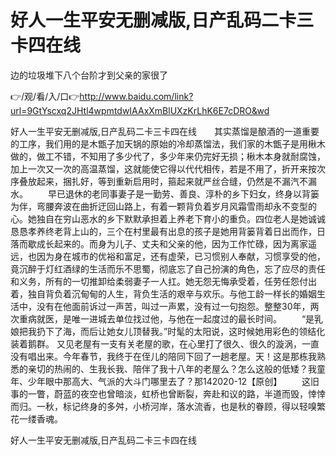 # 好人一生平安无删减版,日产乱码二卡三卡四在线
边的垃圾堆下八个台阶才到父亲的家很了

👉/观/看/入/口👉http://www.baidu.com/link?url=9GtYscxq2JHtl4wpmtdwIAAxXmBlUXzKrLhK6E7cDRO&wd

好人一生平安无删减版,日产乱码二卡三卡四在线　　其实蒸馏是酿酒的一道重要的工序，我们用的是木甑子加天锅的原始的冷却蒸馏法，我们家的木甑子是用楸木做的，做工不错，不知用了多少代了，多少年来仍完好无损；楸木本身就耐腐蚀，加上一次又一次的高温蒸馏，这就能使它得以代代相传，若是不用了，折开来按次序叠放起来，捆扎好，等到重新启用时，箍起来就严丝合缝，仍然是不漏汽不漏水。
　　早已退休的老同事妻子是一勤劳、善良、淳朴的乡下妇女，终身以背篓为伴，弯腰奔波在曲折迂回山路上，有着一颗背负着岁月风霜雪雨却永不变型的心。她独自在穷山恶水的乡下默默承担着上养老下育小的重负。四位老人是她诚诚恳恳孝养终老背上山的，三个在村里最有出息的孩子是她用背篓背着日出而作，日落而歇成长起来的。而身为儿子、丈夫和父亲的他，因为工作忙碌，因为离家遥远，也因为身在城市的优裕和富足，还有虚荣，已习惯别人奉献，习惯享受的他，竟沉醉于灯红酒绿的生活而乐不思蜀，彻底忘了自己扮演的角色，忘了应尽的责任和义务，所有的一切推卸给柔弱妻子一人扛。她无怨无悔承受着，任劳任怨付出着，独自背负着沉甸甸的人生，背负生活的艰辛与欢乐。与他工龄一样长的婚姻生活中，没有在他面前诉过一声苦，叫过一声累，没有过一句抱怨。整整30年，两次重病就医，是唯一进城去单位找过他，与他在一起度过的最长时间。
　　“是乳娘把我扔下了海，而后让她女儿顶替我。”时髦的太阳说，这时候她用彩色的领结化装着鹅群。
又见老屋有一支有关老屋的歌，在心里打了很久、很久的漩涡，一直没有唱出来。今年春节，我终于在侄儿的陪同下回了一趟老屋。天！这是那栋我熟悉的亲切的热闹的、生我长我、陪伴了我十八年的老屋么？怎么这般的低矮？我童年、少年眼中那高大、气派的大斗门哪里去了？那142020-12【原创】
　　这旧事的一瞥，蔚蓝的夜空也曾暗淡，虹桥也曾断裂，奔赴和议的路，半道而毁，悻悻而归。一秋，标记终身的多舛，小桥河岸，落水流香，也是秋的眷顾，得以轻嗅繁花一缕香魂。

好人一生平安无删减版,日产乱码二卡三卡四在线
